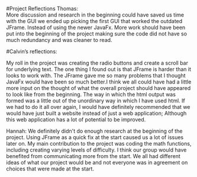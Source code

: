 ﻿#Project Reflections
Thomas:  
More discussion and research in the beginning could have saved us time with the GUI we ended up picking the first GUI that worked the outdated JFrame. Instead of using the newer JavaFx. More work should have been put into the beginning of the project making sure the code did not have so much redundancy and was cleaner to read.

#Calvin’s reflections:

My roll in the project was creating the radio buttons and create a scroll bar for underlying text. The one thing I found out is that JFrame is harder than it looks to work with. The JFrame gave me so many problems that I thought JavaFx would have been so much better.I think we all could have had a little more input on the thought of what the overall project should have appeared to look like from the beginning. The way in which the html output was formed was a little out of the unordinary way in which I have used html. If we had to do it all over again, I would have  definitely recommended that we would have just built a website instead of just a web application; Although this web application has a lot of potential to be improved. 

Hannah:
We definitely didn't do enough research at the beginning of the project. Using JFrame as a quick fix at the start caused us a lot of issues later on. My main contribution to the project was coding the math functions, including creating varying levels of difficulty. I think our group would have benefited from communicating more from the start. We all had different ideas of what our project would be and not everyone was in agreement on choices that were made at the start.